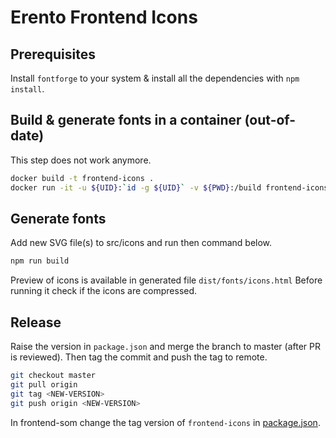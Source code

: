 # Erento Frontend Icons

## Prerequisites

Install `fontforge` to your system & install all the dependencies with `npm install`.

## Build & generate fonts in a container (out-of-date)
This step does not work anymore.

```bash
docker build -t frontend-icons .
docker run -it -u ${UID}:`id -g ${UID}` -v ${PWD}:/build frontend-icons
```

## Generate fonts
Add new SVG file(s) to src/icons and run then command below.

```bash
npm run build
``` 

Preview of icons is available in generated file `dist/fonts/icons.html`
Before running it check if the icons are compressed.

## Release

Raise the version in `package.json` and merge the branch to master (after PR is reviewed).
Then tag the commit and push the tag to remote.

```bash
git checkout master
git pull origin
git tag <NEW-VERSION>
git push origin <NEW-VERSION>
```

In frontend-som change the tag version of `frontend-icons` in [package.json](https://github.com/erento/frontend-som/blob/3de866f38222ab8f54ce0a7143f3d83f825fb898/package.json#L66).
